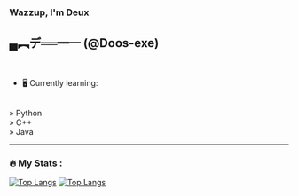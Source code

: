### Wazzup, I'm Deux 
## ▄︻デ══━一  (@Doos-exe)

<br> <ul><li> 🖥️ Currently learning: </li></ul>
<br>   » Python
<br>   » C++
<br>   » Java

---
### :fire: My Stats :
[![Top Langs](https://github-readme-stats.vercel.app/api/top-langs/?username=Doos-exe)](https://github.com/anuraghazra/github-readme-stats)
[![Top Langs](https://github-readme-stats.vercel.app/api/top-langs/?username=Doos-exe&layout=compact&theme=vision-friendly-dark)](https://github.com/anuraghazra/github-readme-stats)
